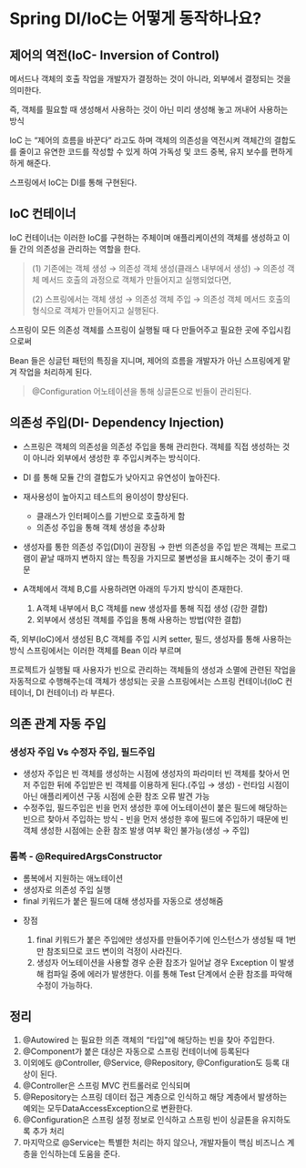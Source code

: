 # Spring DI/IoC는 어떻게 동작하나요?

## 제어의 역전(IoC- Inversion of Control)

메서드나 객체의 호출 작업을 개발자가 결정하는 것이 아니라, 외부에서 결정되는 것을 의미한다.

즉, 객체를 필요할 때 생성해서 사용하는 것이 아닌 미리 생성해 놓고 꺼내어 사용하는 방식

IoC 는 “제어의 흐름을 바꾼다” 라고도 하며 객체의 의존성을 역전시켜 객체간의 결합도를 줄이고 유연한 코드를 작성할 수 있게 하여 가독성 및 코드 중복, 유지 보수를 편하게 하게 해준다.

스프링에서 IoC는 DI를 통해 구현된다.

## IoC 컨테이너
IoC 컨테이너는 이러한 IoC를 구현하는 주체이며 애플리케이션의 객체를 생성하고 이들 간의 의존성을 관리하는 역할을 한다.

> (1) 기존에는 객체 생성 → 의존성 객체 생성(클래스 내부에서 생성) → 의존성 객체 메서드 호출의 과정으로 객체가 만들어지고 실행되었다면,
>
> (2) 스프링에서는 객체 생성 → 의존성 객체 주입 → 의존성 객체 메서드 호출의 형식으로 객체가 만들어지고 실행된다.


스프링이 모든 의존성 객체를 스프링이 실행될 때 다 만들어주고 필요한 곳에 주입시킴으로써

Bean 들은 싱글턴 패턴의 특징을 지니며, 제어의 흐름을 개발자가 아닌 스프링에게 맡겨 작업을 처리하게 된다.

> @Configuration 어노테이션을 통해 싱글톤으로 빈들이 관리된다.

## 의존성 주입(DI- Dependency Injection)
* 스프링은 객체의 의존성을 의존성 주입을 통해 관리한다.
객체를 직접 생성하는 것이 아니라 외부에서 생성한 후 주입시켜주는 방식이다.

* DI 를 통해 모듈 간의 결합도가 낮아지고 유연성이 높아진다.

* 재사용성이 높아지고 테스트의 용이성이 향상된다.

  - 클래스가 인터페이스를 기반으로 호출하게 함
  - 의존성 주입을 통해 객체 생성을 추상화

* 생성자를 통한 의존성 주입(DI)이 권장됨 → 한번 의존성을 주입 받은 객체는 프로그램이 끝날 때까지 변하지 않는 특징을 가지므로 불변성을 표시해주는 것이 좋기 때문

* A객체에서 객체 B,C를 사용하려면 아래의 두가지 방식이 존재한다.

  1. A객체 내부에서 B,C 객체를 new 생성자를 통해 직접 생성 (강한 결합)
  2. 외부에서 생성된 객체를 주입을 통해 사용하는 방법(약한 결합)

즉, 외부(IoC)에서 생성된 B,C 객체를 주입 시켜 setter, 필드, 생성자를 통해 사용하는 방식
스프링에서는 이러한 객체를 Bean 이라 부르며

프로젝트가 실행될 때 사용자가 빈으로 관리하는 객체들의 생성과 소멸에 관련된 작업을 자동적으로 수행해주는데 객체가 생성되는 곳을 스프링에서는 스프링 컨테이너(IoC 컨테이너, DI 컨테이너) 라 부른다.


## 의존 관계 자동 주입
### 생성자 주입 Vs 수정자 주입, 필드주입

- 생성자 주입은 빈 객체를 생성하는 시점에 생성자의 파라미터 빈 객체를 찾아서 먼저 주입한 뒤에 주입받은 빈 객체를 이용하게 된다.(주입 → 생성) - 런타임 시점이 아닌 애플리케이션 구동 시점에 순환 참조 오류 발견 가능
- 수정주입, 필드주입은 빈을 먼저 생성한 후에 어노테이션이 붙은 필드에 해당하는 빈으르 찾아서 주입하는 방식 - 빈을 먼저 생성한 후에 필드에 주입하기 때문에 빈 객체 생성한 시점에는 순환 참조 발생 여부 확인 불가능(생성 → 주입)


### 롬복 - @RequiredArgsConstructor

- 롬복에서 지원하는 애노테이션
- 생성자로 의존성 주입 실행
- final 키워드가 붙은 필드에 대해 생성자를 자동으로 생성해줌
* 장점

  1. final 키워드가 붙은 주입에만 생성자를 만들어주기에 인스턴스가 생성될 때 1번만 참조되므로 코드 변이의 걱정이 사라진다.
  2. 생성자 어노테이션을 사용할 경우 순환 참조가 일어날 경우 Exception 이 발생해 컴파일 중에 에러가 발생한다. 이를 통해 Test 단계에서 순환 참조를 파악해 수정이 가능하다.

## 정리
1. @Autowired 는 필요한 의존 객체의 “타입"에 해당하는 빈을 찾아 주입한다.
2. @Component가 붙은 대상은 자동으로 스프링 컨테이너에 등록된다
3. 이외에도 @Controller, @Service, @Repository, @Configuration도 등록 대상이 된다.
4. @Controller은 스프링 MVC 컨트롤러로 인식되며
5. @Repository는 스프링 데이터 접근 계층으로 인식하고 해당 계층에서 발생하는 예외는 모두DataAccessException으로 변환한다.
6. @Configuration은 스프링 설정 정보로 인식하고 스프링 빈이 싱글톤을 유지하도록 추가 처리
7. 마지막으로 @Service는 특별한 처리는 하지 않으나, 개발자들이 핵심 비즈니스 계층을 인식하는데 도움을 준다.
